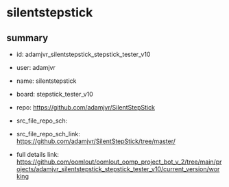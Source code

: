 # silentstepstick
 
## summary 
* id: adamjvr_silentstepstick_stepstick_tester_v10
* user: adamjvr
* name: silentstepstick
* board: stepstick_tester_v10
* repo: https://github.com/adamjvr/SilentStepStick



* src_file_repo_sch: 
* src_file_repo_sch_link: https://github.com/adamjvr/SilentStepStick/tree/master/
* full details link: https://github.com/oomlout/oomlout_oomp_project_bot_v_2/tree/main/projects/adamjvr_silentstepstick_stepstick_tester_v10/current_version/working  






